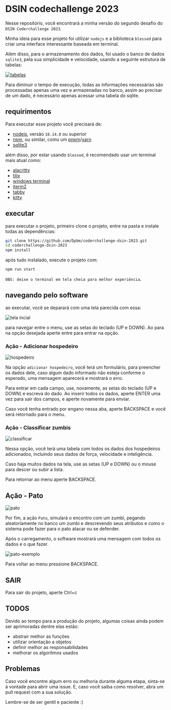 # DSIN codechallenge 2023

Nesse repositório, você encontrará a minha versão do segundo desafio do `DSIN Coderchallenge 2023`.

Minha ideia para esse projeto foi utilizar `nodejs` e a biblioteca `blessed` para criar uma interface interessante baseada em terminal.

Além disso, para o armazenamento dos dados, foi usado o banco de dados `sqlite3`, pela sua simplicidade e velocidade, usando a seguinte estrutura de tabelas:

[![tabelas](./docs/tables.png)](./docs)

Para diminuir o tempo de execução, todas as informações necessárias são processadas apenas uma vez e armazenadas no banco, assim ao precisar de um dado, é necessário apenas acessar uma tabela do sqlite.

## requirimentos

Para executar esse projeto você precisará de:

* [nodejs](https://nodejs.org/en), versão `18.14.0` ou superior
* [npm](https://www.npmjs.com/), ou similar, como um [pnpm](https://pnpm.io/)/[yarn](https://yarnpkg.com/)
* [sqlite3](https://www.sqlite.org/index.html)

além disso, por estar usando `blessed`, é recomendado usar um terminal mais atual como:

* [alacritty](https://github.com/alacritty/alacritty)
* [tilix](https://github.com/gnunn1/tilix)
* [windows terminal](https://github.com/microsoft/terminal)
* [iterm2](https://github.com/microsoft/terminal)
* [tabby](https://github.com/Eugeny/tabby)
* [kitty](https://github.com/kovidgoyal/kitty)

## executar

para executar o projeto, primeiro clone o projeto, entre na pasta e instale todas as dependências:

```bash
git clone https://github.com/Dpbm/coderchallenge-dsin-2023.git
cd coderchallenge-dsin-2023
npm install
```

após tudo instalado, execute o projeto com:

```bash
npm run start
```

`OBS: deixe o terminal em tela cheia para melhor experiência`.

## navegando pelo software

ao executar, você se deparará com uma tela parecida com essa:

![tela incial](./assets/menu.png)

para navegar entre o menu, use as setas do teclado (UP e DOWN). Ao para na opção desejada aperte entre para entrar na opção.

### Ação - Adicionar hospedeiro

![hospedeiro](./assets/form.png)

Na opção `adicionar hospedeiro`, você terá um formulário, para preencher os dados dele, caso algum dado informado não esteja conforme o esperado, uma mensagem aparecerá e mostrará o erro.

Para entrar em cada campo, use, novamente, as setas do teclado (UP e DOWN) e escreva do dado. Ao inserir todos os dados, aperte ENTER uma vez para sair dos campos, e aperte novamente para enviar.

Caso você tenha entrado por engano nessa aba, aperte BACKSPACE e você será retornado para o menu.

### Ação - Classificar zumbis

![classificar](./assets/dados.png)

Nessa opção, você terá uma tabela com todos os dados dos hospedeiros adicionados, incluindo seus dados de força, velocidade e inteligência.

Caso haja muitos dados na tela, use as setas (UP e DOWN) ou o mouse para descer ou subir a lista.

Para retornar ao menu aperte BACKSPACE.

## Ação - Pato

![pato](./assets/pato.png)

Por fim, a ação `Pato`, simulará o encontro com um zumbi, pegando aleatoriamente no banco um zumbi e descrevendo seus atributos e como o sistema pode fazer para o pato atacar ou se defender.

Após o carregamento, o software mostrará uma mensagem com todos os dados e o que fazer.

![pato-exemplo](./assets/pato_exemplo.png)

Para voltar ao menu pressione BACKSPACE.

## SAIR

Para sair do projeto, aperte Ctrl+c

## TODOS

Devido ao tempo para a produção do projeto, algumas coisas ainda podem ser aprimoradas dentre elas estão:

* abstrair melhor as funções
* utilizar orientação a objetos
* definir melhor as responsabilidades
* melhorar os algoritmos usados

## Problemas

Caso você encontre algum erro ou melhoria durante alguma etapa, sinta-se à vontade para abrir uma issue. E, caso você saiba como resolver, abra um pull request com a sua solução.

Lembre-se de ser gentil e paciente :)